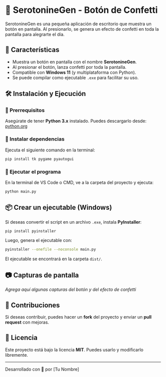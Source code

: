 # 🎉 SerotonineGen - Botón de Confetti

SerotonineGen es una pequeña aplicación de escritorio que muestra un botón en pantalla. Al presionarlo, se genera un efecto de confetti en toda la pantalla para alegrarte el día.

## 🚀 Características
- Muestra un botón en pantalla con el nombre **SerotonineGen**.
- Al presionar el botón, lanza confetti por toda la pantalla.
- Compatible con **Windows 11** (y multiplataforma con Python).
- Se puede compilar como ejecutable `.exe` para facilitar su uso.

## 🛠 Instalación y Ejecución
### 🔹 Prerrequisitos
Asegúrate de tener **Python 3.x** instalado. Puedes descargarlo desde: [python.org](https://www.python.org/downloads/windows/)

### 🔹 Instalar dependencias
Ejecuta el siguiente comando en la terminal:
```sh
pip install tk pygame pyautogui
```

### 🔹 Ejecutar el programa
En la terminal de VS Code o CMD, ve a la carpeta del proyecto y ejecuta:
```sh
python main.py
```

## 📦 Crear un ejecutable (Windows)
Si deseas convertir el script en un archivo `.exe`, instala **PyInstaller**:
```sh
pip install pyinstaller
```
Luego, genera el ejecutable con:
```sh
pyinstaller --onefile --noconsole main.py
```
El ejecutable se encontrará en la carpeta `dist/`.

## 📷 Capturas de pantalla
_Agrega aquí algunas capturas del botón y del efecto de confetti_

## 🤝 Contribuciones
Si deseas contribuir, puedes hacer un **fork** del proyecto y enviar un **pull request** con mejoras.

## 📜 Licencia
Este proyecto está bajo la licencia **MIT**. Puedes usarlo y modificarlo libremente.

---
Desarrollado con 💙 por [Tu Nombre]

